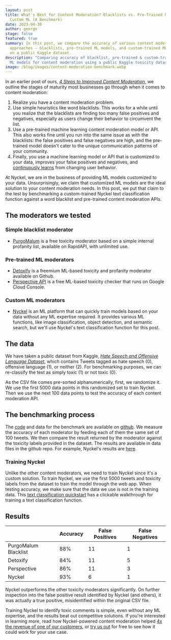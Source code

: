 ```yaml
---
layout: post
title: What's Best for Content Moderation? Blacklists vs. Pre-Trained ML vs.
  Custom ML (A Benchmark)
date: 2023-04-30
author: george
stage: false
featured: true
summary: In this post, we compare the accuracy of various content moderation
  approaches — blacklists, pre-trained ML models, and custom-trained ML models —
  on a public Kaggle dataset.
description: "Comparing accuracy of blacklist, pre-trained & custom-trained
  ML models for content moderation using a public Kaggle toxicity dataset. "
image: /blog/images/content-moderation-benchmark.webp
---
```

In an earlier post of ours, *[4 Steps to Improved Content Moderation](https://www.nyckel.com/blog/four-steps-to-improving-your-content-moderation/)*, we outline the stages of maturity most businesses go through when it comes to content moderation:

1. Realize you have a content moderation problem.
2. Use simple heuristics like word blacklists. This works for a while until you realize that the blacklists are finding too many false positives and negatives, especially as users change their behavior to circumvent the list. 
3. Use a pre-trained machine learning content moderation model or API. This also works fine until you run into the same issue as with the blacklists: the false positives and false negatives are high, and the pre-trained model doesn't cater to the unique communication patterns of your community.
4. Finally, you use a machine learning model or API that is customized to your data, improves your false positives and negatives, and [continuously learns](https://www.nyckel.com/blog/ai-content-moderation-best-practices/) from changing user behavior. 

At Nyckel, we are in the business of providing ML models customized to your data. Unsurprisingly, we claim that customized ML models are the ideal solution to your content moderation needs. In this post, we put that claim to the test by benchmarking a custom-trained Nyckel text classification function against a word blacklist and pre-trained content moderation APIs. 

## The moderators we tested

### Simple blacklist moderator

* [PurgoMalum](https://rapidapi.com/community/api/purgomalum-1) is a free toxicity moderator based on a simple internal profanity list, available on RapidAPI, with unlimited use.

### Pre-trained ML moderators

* [Detoxify](https://github.com/unitaryai/detoxify) is a freemium ML-based toxicity and profanity moderator available on Github.
* [Perspective API](https://perspectiveapi.com) is a free ML-based toxicity checker that runs on Google Cloud Console.

### Custom ML moderators

* [Nyckel](https://www.nyckel.com) is an ML platform that can quickly train models based on your data without any ML expertise required. It provides various ML functions, like image classification, object detection, and semantic search, but we'll use Nyckel's text classification function for this post. 

## The data

We have taken a public dataset from Kaggle, *[Hate Speech and Offensive Language Dataset](https://www.kaggle.com/datasets/mrmorj/hate-speech-and-offensive-language-dataset)*, which contains Tweets tagged as hate speech (0), offensive language (1), or neither (2). For benchmarking purposes, we can re-classify the text as simply toxic (1) or not toxic (0). 

As the CSV file comes pre-sorted alphanumerically, first, we randomize it. We use the first 5000 data points in this randomized set to train Nyckel. Then we use the next 100 data points to test the accuracy of each content moderation API. 

## The benchmarking process

The [code](https://github.com/NyckelAI/codesamples/blob/main/kaggle_toxicity_benchmark/kaggle_toxicity_benchmark.ipynb) and data for the benchmark are available on [github](https://github.com/NyckelAI/codesamples/tree/main/kaggle_toxicity_benchmark). We measure the accuracy of each moderator by feeding each of them the same set of 100 tweets. We then compare the result returned by the moderator against the toxicity labels provided in the dataset. The results are available in data files in the github repo. For example, Nyckel's results are [here](https://github.com/NyckelAI/codesamples/blob/main/kaggle_toxicity_benchmark/dataNyckel.csv).

### Training Nyckel

Unlike the other content moderators, we need to train Nyckel since it's a custom solution. To train Nyckel, we use the first 5000 tweets and toxicity labels from the dataset to train the model through the web app. When testing accuracy, we make sure that the data we use is not in the training data. This [text classification quickstart](https://www.nyckel.com/docs/quickstart) has a clickable walkthrough for training a text classification function. 

## Results

|                      | Accuracy | False Positives | False Negatives |
| -------------------- | -------- | --------------- | --------------- |
| PurgoMalum Blacklist | 88%      | 11              | 1               |
| Detoxify             | 84%      | 11              | 5               |
| Perspective          | 86%      | 11              | 3               |
| Nyckel               | 93%      | 6               | 1               |

Nyckel outperforms the other toxicity moderators significantly. On further inspection into the false positive result identified by Nyckel (and others), it was actually a true positive, misidentified within the original CSV file. 

Training Nyckel to identify toxic comments is simple, even without any ML expertise, and the results beat out competitive solutions. If you're interested in learning more, read how Nyckel-powered content moderation helped [4x the revenue of one of our customers](https://www.nyckel.com/blog/how-whats-that-charge-quadrupled-ad-revenue-using-nyckel/), or [try us out](https://www.nyckel.com/console) for free to see how it could work for your use case.